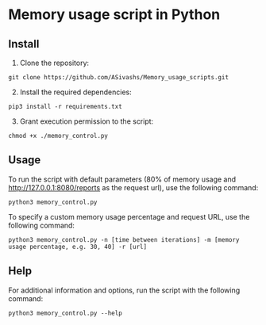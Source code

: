 # Memory usage script in Python

## Install 

1. Clone the repository:
```
git clone https://github.com/ASivashs/Memory_usage_scripts.git
```

2. Install the required dependencies:
```
pip3 install -r requirements.txt
```

3. Grant execution permission to the script:
```
chmod +x ./memory_control.py
```


## Usage

To run the script with default parameters (80% of memory usage and http://127.0.0.1:8080/reports as the request url), use the following command:
```
python3 memory_control.py
```

To specify a custom memory usage percentage and request URL, use the following command:
```
python3 memory_control.py -n [time between iterations] -m [memory usage percentage, e.g. 30, 40] -r [url]
```


## Help

For additional information and options, run the script with the following command:
```
python3 memory_control.py --help
```
